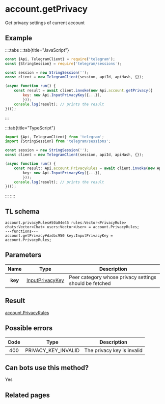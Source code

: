 # account.getPrivacy

Get privacy settings of current account

## Example

::::tabs
:::tab{title="JavaScript"}

```js
const {Api, TelegramClient} = require('telegram');
const {StringSession} = require('telegram/sessions');

const session = new StringSession('');
const client = new TelegramClient(session, apiId, apiHash, {});

(async function run() {
    const result = await client.invoke(new Api.account.getPrivacy({
		key: new Api.InputPrivacyKey({...}),
		}));
    console.log(result); // prints the result
})();

```

:::

:::tab{title="TypeScript"}

```ts
import {Api, TelegramClient} from 'telegram';
import {StringSession} from 'telegram/sessions';

const session = new StringSession('');
const client = new TelegramClient(session, apiId, apiHash, {});

(async function run() {
    const result: Api.account.PrivacyRules = await client.invoke(new Api.account.getPrivacy({
		key: new Api.InputPrivacyKey({...}),
		}));
    console.log(result); // prints the result
})();

```

:::
::::

## TL schema

```
account.privacyRules#50a04e45 rules:Vector<PrivacyRule> chats:Vector<Chat> users:Vector<User> = account.PrivacyRules;
---functions---
account.getPrivacy#dadbc950 key:InputPrivacyKey = account.PrivacyRules;
```

## Parameters

|  Name   | Type                                                              | Description                                            |
| :-----: | ----------------------------------------------------------------- | ------------------------------------------------------ |
| **key** | [InputPrivacyKey](https://core.telegram.org/type/InputPrivacyKey) | Peer category whose privacy settings should be fetched |

## Result

[account.PrivacyRules](https://core.telegram.org/type/account.PrivacyRules)

## Possible errors

| Code | Type                | Description                |
| :--: | ------------------- | -------------------------- |
| 400  | PRIVACY_KEY_INVALID | The privacy key is invalid |

## Can bots use this method?

Yes

## Related pages
